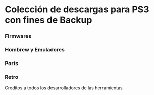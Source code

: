 # Colección de descargas para PS3 con fines de Backup

### Firmwares
### Hombrew y Emuladores
### Ports
### Retro


Creditos a todos los desarrolladores de las herramientas
